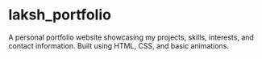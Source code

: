 # laksh_portfolio
A personal portfolio website showcasing my projects, skills, interests, and contact information. Built using HTML, CSS, and basic animations.
